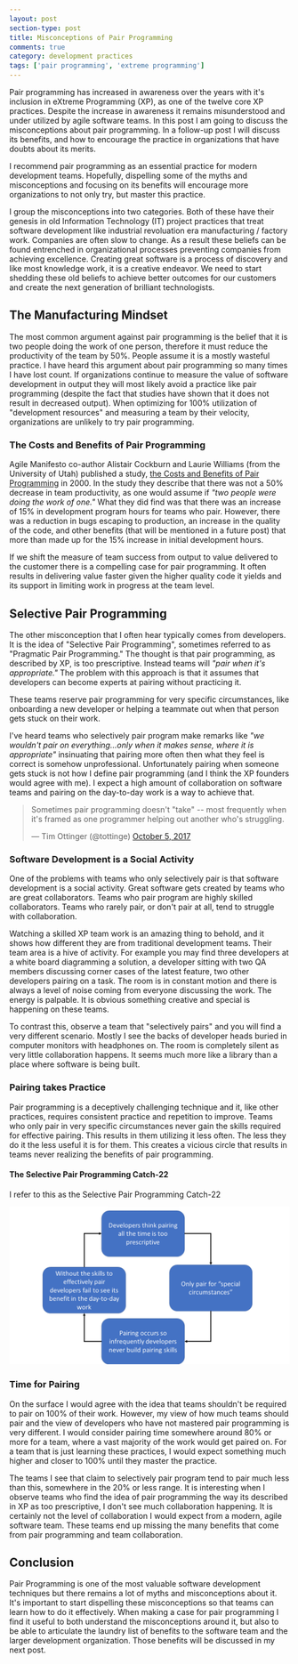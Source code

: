 ```yaml
---
layout: post
section-type: post
title: Misconceptions of Pair Programming
comments: true
category: development practices
tags: ['pair programming', 'extreme programming']
---
```


Pair programming has increased in awareness over the years with it's inclusion in eXtreme Programming (XP), as one of the twelve core XP practices. Despite the increase in awareness it remains misunderstood and under utilized by agile software teams. In this post I am going to discuss the misconceptions about pair programming. In a follow-up post I will discuss its benefits, and how to encourage the practice in organizations that have doubts about its merits. 

I recommend pair programming as an essential practice for modern development teams. Hopefully, dispelling some of the myths and misconceptions and focusing on its benefits will encourage more organizations to not only try, but master this practice. 

I group the misconceptions into two categories. Both of these have their genesis in old Information Technology (IT) project practices that treat software development like industrial revoluation era manufacturing / factory work. Companies are often slow to change. As a result these beliefs can be found entrenched in organizational processes preventing companies from achieving excellence. Creating great software is a process of discovery and like most knowledge work, it is a creative endeavor. We need to start shedding these old beliefs to achieve better outcomes for our customers and create the next generation of brilliant technologists.

## The Manufacturing Mindset

The most common argument against pair programming is the belief that it is two people doing the work of one person, therefore it must reduce the productivity of the team by 50%. People assume it is a mostly wasteful practice. I have heard this argument about pair programming so many times I have lost count. If organizations continue to measure the value of software development in output they will most likely avoid a practice like pair programming (despite the fact that studies have shown that it does not result in decreased output). When optimizing for 100% utilization of "development resources" and measuring a team by their velocity, organizations are unlikely to try pair programming. 


### The Costs and Benefits of Pair Programming

Agile Manifesto co-author Alistair Cockburn and Laurie Williams (from the University of Utah) published a study, [the Costs and Benefits of Pair Programming](https://collaboration.csc.ncsu.edu/laurie/Papers/XPSardinia.PDF) in 2000. In the study they describe that there was not a 50% decrease in team productivity, as one would assume if *"two people were doing the work of one."* What they did find was that there was an increase of 15% in development program hours for teams who pair. However, there was a reduction in bugs escaping to production, an increase in the quality of the code, and other benefits (that will be mentioned in a future post) that more than made up for the 15% increase in initial development hours. 

If we shift the measure of team success from output to value delivered to the customer there is a compelling case for pair programming. It often results in delivering value faster given the higher quality code it yields and its support in limiting work in progress at the team level. 

## Selective Pair Programming

The other misconception that I often hear typically comes from developers. It is the idea of "Selective Pair Programming", sometimes referred to as "Pragmatic Pair Programming." The thought is that pair programming, as described by XP, is too prescriptive. Instead teams will *"pair when it's appropriate."* The problem with this approach is that it assumes that developers can become experts at pairing without practicing it. 

These teams reserve pair programming for very specific circumstances, like onboarding a new developer or helping a teammate out when that person gets stuck on their work. 

I've heard teams who selectively pair program make remarks like *"we wouldn't pair on everything...only when it makes sense, where it is appropriate"* insinuating that pairing more often then what they feel is correct is somehow unprofessional. Unfortunately pairing when someone gets stuck is not how I define pair programming (and I think the XP founders would agree with me). I expect a high amount of collaboration on software teams and pairing on the day-to-day work is a way to achieve that. 

<blockquote class="twitter-tweet" data-lang="en"><p lang="en" dir="ltr">Sometimes pair programming doesn&#39;t &quot;take&quot; -- most frequently when it&#39;s framed as one programmer helping out another who&#39;s struggling.</p>&mdash; Tim Ottinger (@tottinge) <a href="https://twitter.com/tottinge/status/916016522388135936?ref_src=twsrc%5Etfw">October 5, 2017</a></blockquote>
<script async src="//platform.twitter.com/widgets.js" charset="utf-8"></script>

### Software Development is a Social Activity

One of the problems with teams who only selectively pair is that software development is a social activity. Great software gets created by teams who are great collaborators. Teams who pair program are highly skilled collaborators. Teams who rarely pair, or don't pair at all, tend to struggle with collaboration. 

Watching a skilled XP team work is an amazing thing to behold, and it shows how different they are from traditional development teams. Their team area is a hive of activity. For example you may find three developers at a white board diagramming a solution, a developer sitting with two QA members discussing corner cases of the latest feature, two other developers pairing on a task. The room is in constant motion and there is always a level of noise coming from everyone discussing the work. The energy is palpable. It is obvious something creative and special is happening on these teams. 

To contrast this, observe a team that "selectively pairs" and you will find a very different scenario. Mostly I see the backs of developer heads buried in computer monitors with headphones on. The room is completely silent as very little collaboration happens. It seems much more like a library than a place where software is being built. 

### Pairing takes Practice

Pair programming is a deceptively challenging technique and it, like other practices, requires consistent practice and repetition to improve. Teams who only pair in very specific circumstances never gain the skills required for effective pairing. This results in them utilizing it less often. The less they do it the less useful it is for them. This creates a vicious circle that results in teams never realizing the benefits of pair programming. 

#### The Selective Pair Programming Catch-22

 I refer to this as the Selective Pair Programming Catch-22

 <img class="img-responsive" src="/img/selective-pair-programming-catch22.png" />

### Time for Pairing 

On the surface I would agree with the idea that teams shouldn't be required to pair on 100% of their work. However, my view of how much teams should pair and the view of developers who have not mastered pair programming is very different. I would consider pairing time somewhere around 80% or more for a team, where a vast majority of the work would get paired on. For a team that is just learning these practices, I would expect something much higher and closer to 100% until they master the practice.  

The teams I see that claim to selectively pair program tend to pair much less than this, somewhere in the 20% or less range. It is interesting when I observe teams who find the idea of pair programming the way its described in XP as too prescriptive, I don't see much collaboration happening. It is certainly not the level of collaboration I would expect from a modern, agile software team. These teams end up missing the many benefits that come from pair programming and team collaboration. 

## Conclusion 

Pair Programming is one of the most valuable software development techniques but there remains a lot of myths and misconceptions about it. It's important to start dispelling these misconceptions so that teams can learn how to do it effectively. When making a case for pair programming I find it useful to both understand the misconceptions around it, but also to be able to articulate the laundry list of benefits to the software team and the larger development organization. Those benefits will be discussed in my next post. 